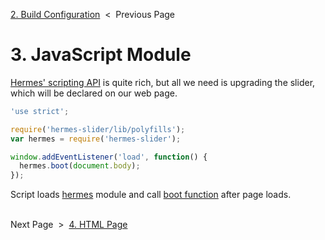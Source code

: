 [2. Build Configuration][build-config] &nbsp;&lt;&nbsp; Previous Page

[build-config]: 2_gulpfile.js.md

# 3. JavaScript Module

[Hermes' scripting API][js-api] is quite rich, but all we need is upgrading
the slider, which will be declared on our web page.

[js-api]: https://github.com/webfront-toolkit/hermes/blob/master/doc/javascript-api.md

```js
'use strict';

require('hermes-slider/lib/polyfills');
var hermes = require('hermes-slider');

window.addEventListener('load', function() {
  hermes.boot(document.body);
});
```

Script loads [hermes][hermes] module and call [boot function][boot]
after page loads.

[hermes]: https://github.com/webfront-toolkit/hermes
[boot]: https://github.com/webfront-toolkit/hermes/blob/master/doc/javascript-api.md#bootcontainerelement

&nbsp;<br>
Next Page &nbsp;&gt;&nbsp; [4. HTML Page][html-page]

[html-page]: 4_index.html.md


